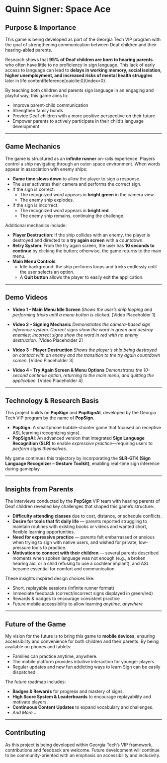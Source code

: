 # Quinn Signer: Space Ace

## Purpose & Importance
This game is being developed as part of the Georgia Tech VIP program with the goal of strengthening communication between Deaf children and their hearing-abled parents.

Research shows that **95% of Deaf children are born to hearing parents** who often have little to no proficiency in sign language. This lack of early access to language can lead to **delays in working memory, social isolation, higher unemployment, and increased risks of mental health struggles** later in life:contentReference[oaicite:0]{index=0}.

By teaching both children and parents sign language in an engaging and playful way, this game aims to:
- Improve parent-child communication
- Strengthen family bonds
- Provide Deaf children with a more positive perspective on their future
- Empower parents to actively participate in their child’s language development

---

## Game Mechanics
The game is structured as an **infinite runner** on-rails experience. Players control a ship navigating through an outer-space environment. When words appear in association with enemy ships:
- **Game time slows down** to allow the player to sign a response.
- The user activates their camera and performs the correct sign.
- If the sign is correct:
  - The recognized word appears in **bright green** in the camera view.
  - The enemy ship explodes.
- If the sign is incorrect:
  - The recognized word appears in **bright red**.
  - The enemy ship remains, continuing the challenge.

Additional mechanics include:
- **Player Destruction**: If the ship collides with an enemy, the player is destroyed and directed to a **try again screen** with a countdown.
- **Retry System**: From the try again screen, the user has **10 seconds to continue** by clicking the button; otherwise, the game returns to the main menu.
- **Main Menu Controls**:
  - Idle background: the ship performs loops and tricks endlessly until the user selects an option.
  - A **Quit button** allows the player to easily exit the application.

---

## Demo Videos
- **Video 1 – Main Menu Idle Screen**
  *Shows the user’s ship looping and performing tricks until a menu button is clicked.*
  [Video Placeholder 1]

- **Video 2 – Signing Mechanic**
  *Demonstrates the camera-based sign inference system. Correct signs show the word in green and destroy enemies; incorrect signs show the word in red with no enemy destruction.*
  [Video Placeholder 2]

- **Video 3 – Player Destruction**
  *Shows the player’s ship being destroyed on contact with an enemy and the transition to the try again countdown screen.*
  [Video Placeholder 3]

- **Video 4 – Try Again Screen & Menu Options**
  *Demonstrates the 10-second continue option, returning to the main menu, and quitting the application.*
  [Video Placeholder 4]

---

## Technology & Research Basis
This project builds on **PopSign** and **PopSignAI**, developed by the Georgia Tech VIP program by the name of **PopSign**.

- **PopSign**: A smartphone bubble-shooter game that focused on receptive ASL learning (recognizing signs).
- **PopSignAI**: An advanced version that integrated **Sign Language Recognition (SLR)** to enable *expressive practice*—requiring users to *perform signs themselves*.

My game continues this trajectory by incorporating the **SLR-GTK (Sign Language Recognizer – Gesture Toolkit)**, enabling real-time sign inference during gameplay.

---

## Insights from Parents
The interviews conducted by the **PopSign** VIP team with hearing parents of Deaf children revealed key challenges that shaped this game’s structure:
- **Difficulty attending classes** due to cost, distance, or schedule conflicts.
- **Desire for tools that fit daily life** — parents reported struggling to maintain routines with existing books or videos and wanted short, flexible learning opportunities.
- **Need for expressive practice** — parents felt embarrassed or anxious when trying to sign with native users, and wished for private, low-pressure tools to practice.
- **Motivation to connect with their children** — several parents described moments when spoken language was not enough (e.g., a broken hearing aid, or a child refusing to use a cochlear implant), and ASL became essential for comfort and communication.

These insights inspired design choices like:
- Short, replayable sessions (infinite runner format)
- Immediate feedback (correct/incorrect signs displayed in green/red)
- Rewards & badges to encourage consistent practice
- Future mobile accessibility to allow learning *anytime, anywhere*

---

## Future of the Game
My vision for the future is to bring this game to **mobile devices**, ensuring accessibility and convenience for both children and their parents. By being available on phones and tablets:
- Families can practice anytime, anywhere.
- The mobile platform provides intuitive interaction for younger players.
- Regular updates and new fun addicting ways to learn Sign can be easily dispatched.

The future roadmap includes:
- **Badges & Rewards** for progress and mastery of signs.
- **High Score System & Leaderboards** to encourage replayability and motivate players.
- **Continuous Content Updates** to expand vocabulary and challenges.
- *And More...*

---

## Contributing
As this project is being developed within Georgia Tech’s VIP framework, contributions and feedback are welcome. Future development will continue to be community-oriented with an emphasis on accessibility and inclusivity.